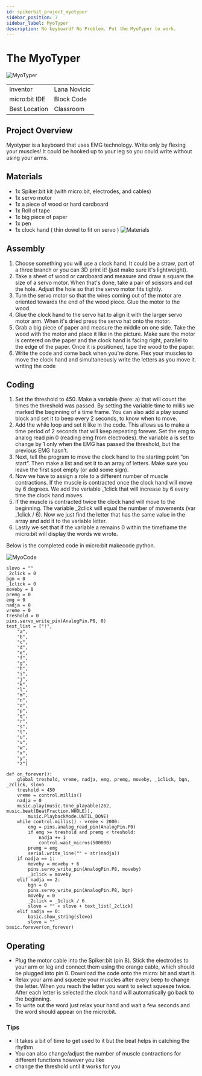 ```yaml
---
id: spikerbit_project_myotyper
sidebar_position: 7
sidebar_label: MyoTyper
description: No keyboard? No Problem. Put the MyoTyper to work.
---
```


# The MyoTyper #
![MyoTyper](./nb_mt_00.png)

|     |       |
|--------------|--------------
| Inventor     | Lana Novicic
| micro:bit IDE     | Block Code
| Best Location     | Classroom   
## Project Overview ##
Myotyper is a keyboard that uses EMG technology. Write only by flexing your muscles! It
could be hooked up to your leg so you could write without using your arms.

## Materials
- 1x Spiker:bit kit (with micro:bit, electrodes, and cables)
- 1x servo motor
- 1x a piece of wood or hard cardboard
- 1x Roll of tape
- 1x big piece of paper
- 1x pen
- 1x clock hand ( thin dowel to fit on servo )
  ![Materials](./nb_mt_01.png)
## Assembly
1. Choose something you will use a clock hand. It could be a straw, part of a three
branch or you can 3D print it! (just make sure it&#39;s lightweight).
2. Take a sheet of wood or cardboard and measure and draw a square the size of a
servo motor. When that's done, take a pair of scissors and cut the hole. Adjust
the hole so that the servo motor fits tightly.
3. Turn the servo motor so that the wires coming out of the motor are oriented towards
the end of the wood piece. Glue the motor to the wood.
4. Glue the clock hand to the servo hat to align it with the larger servo motor
arm. When it's dried press the servo hat onto the motor.
5. Grab a big piece of paper and measure the middle on one side. Take the wood with
the motor and place it like in the picture. Make sure the motor is centered on the paper
and the clock hand is facing right, parallel to the edge of the paper. Once it is
positioned, tape the wood to the paper.
6. Write the code and come back when you're done. Flex your muscles to move the
clock hand and simultaneously write the letters as you move it.
writing the code

## Coding 
1. Set the threshold to 450. Make a variable (here: a) that will count the times the
threshold was passed. By setting the variable time to millis we marked the beginning
of a time frame. You can also add a play sound block and set it to beep every 2
seconds, to know when to move.
2. Add the while loop and set it like in the code. This allows us to make a time period of
2 seconds that will keep repeating forever. Set the emg to analog read pin 0 (reading
emg from electrodes). the variable a is set to change by 1 only when the EMG has
passed the threshold, but the previous EMG hasn’t.
3. Next, tell the program to move the clock hand to the starting point “on start”. Then make a list and set it to an array of letters. Make
sure you leave the first spot empty (or add some sign).
4. Now we have to assign a role to a different number of muscle contractions. If the
muscle is contracted once the clock hand will move by 6 degrees. We add the
variable _1click that will increase by 6 every time the clock hand moves.
5. If the muscle is contracted twice the clock hand will move to the beginning. The
variable _2click will equal the number of movements (var _1click / 6). Now we just
find the letter that has the same value in the array and add it to the variable letter.
6. Lastly we set that if the variable a remains 0 within the timeframe the micro:bit will
display the words we wrote.

Below is the completed code in micro:bit makecode python.

![MyoCode](./MyoCode.png)
```
slovo = ""
_2click = 0
bgn = 0
_1click = 0
moveby = 0
premg = 0
emg = 0
nadja = 0
vreme = 0
treshold = 0
pins.servo_write_pin(AnalogPin.P8, 0)
text_list = ["!",
    "a",
    "b",
    "c",
    "d",
    "e",
    "f",
    "g",
    "h",
    "i",
    "j",
    "k",
    "l",
    "m",
    "n",
    "o",
    "p",
    "q",
    "r",
    "s",
    "t",
    "u",
    "v",
    "w",
    "x",
    "y",
    "z"]

def on_forever():
    global treshold, vreme, nadja, emg, premg, moveby, _1click, bgn, _2click, slovo
    treshold = 450
    vreme = control.millis()
    nadja = 0
    music.play(music.tone_playable(262, music.beat(BeatFraction.WHOLE)),
        music.PlaybackMode.UNTIL_DONE)
    while control.millis() - vreme < 2000:
        emg = pins.analog_read_pin(AnalogPin.P0)
        if emg >= treshold and premg < treshold:
            nadja += 1
            control.wait_micros(500000)
        premg = emg
        serial.write_line("" + str(nadja))
    if nadja == 1:
        moveby = moveby + 6
        pins.servo_write_pin(AnalogPin.P8, moveby)
        _1click = moveby
    elif nadja == 2:
        bgn = 0
        pins.servo_write_pin(AnalogPin.P8, bgn)
        moveby = 0
        _2click = _1click / 6
        slovo = "" + slovo + text_list[_2click]
    elif nadja == 0:
        basic.show_string(slovo)
        slovo = ""
basic.forever(on_forever)
```

## Operating
- Plug the motor cable into the Spiker:bit (pin 8). Stick the electrodes to your arm or leg
and connect them using the orange cable, which should be plugged into pin 0.
Download the code onto the micro: bit and start it.
- Relax your arm and squeeze your muscles after every beep to change the letter.
When you reach the letter you want to select squeeze twice. After each letter is
selected the clock hand will automatically go back to the beginning.
- To write out the word just relax your hand and wait a few seconds and the word
should appear on the micro:bit.

### Tips
- It takes a bit of time to get used to it but the beat helps in catching the rhythm
- You can also change/adjust the number of muscle contractions for different functions
however you like
- change the threshold until it works for you
